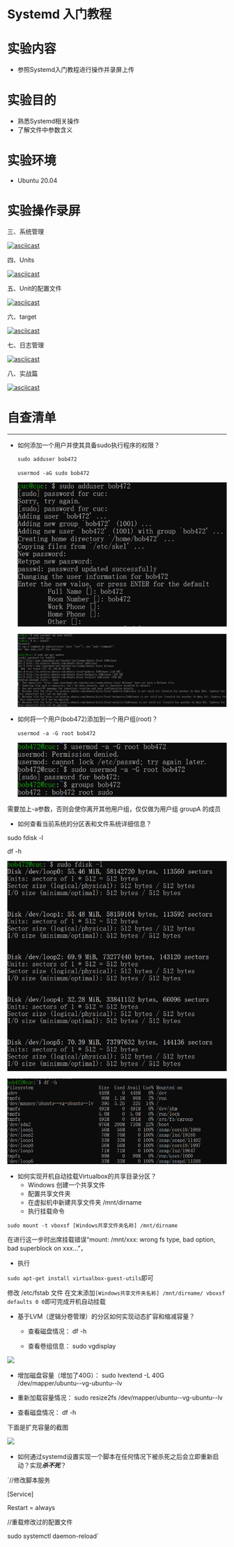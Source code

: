 # Systemd 入门教程

# 实验内容

- 参照Systemd入门教程进行操作并录屏上传

# 实验目的

- 熟悉Systemd相关操作
- 了解文件中参数含义

# 实验环境

- Ubuntu 20.04

# 实验操作录屏

三、系统管理

[![asciicast](https://asciinema.org/a/uBlyMdbrDAnfK2rxofKrc3i6X.svg)](https://asciinema.org/a/uBlyMdbrDAnfK2rxofKrc3i6X)



四、Units

[![asciicast](https://asciinema.org/a/jQRmhhvP2BGkCv2u9GTTJav1k.svg)](https://asciinema.org/a/jQRmhhvP2BGkCv2u9GTTJav1k)



五、Unit的配置文件

[![asciicast](https://asciinema.org/a/9zdmpHbQfjQUQ1clAHnBOeAWt.svg)](https://asciinema.org/a/9zdmpHbQfjQUQ1clAHnBOeAWt)



六、target

[![asciicast](https://asciinema.org/a/SP9i4jR5SU1F3eFf9tdJN2OzY.svg)](https://asciinema.org/a/SP9i4jR5SU1F3eFf9tdJN2OzY)

七、日志管理

[![asciicast](https://asciinema.org/a/yYdfhGKMg2jcQsg6fbkZRBnAU.svg)](https://asciinema.org/a/yYdfhGKMg2jcQsg6fbkZRBnAU)



八、实战篇

[![asciicast](https://asciinema.org/a/vq5YhCfIx1uyGj8LncK3oIaDP.svg)](https://asciinema.org/a/vq5YhCfIx1uyGj8LncK3oIaDP)



# 自查清单

------

- 如何添加一个用户并使其具备sudo执行程序的权限？

  ```
  sudo adduser bob472
  
  usermod -aG sudo bob472
  ```

  ![](img/创建新用户.png)

  ![](img/授予sudo权限.png)

  

- 如何将一个用户(bob472)添加到一个用户组(root)？

  `usermod -a -G root bob472`
  
  ![](img/将用户添加到用户组.png)

需要加上-a参数，否则会使你离开其他用户组，仅仅做为用户组 groupA 的成员

- 如何查看当前系统的分区表和文件系统详细信息？
  
  
sudo fdisk -l
   
df -h

  
![](img/分区.png)


![](img/文件系统的详细信息.png)



- 如何实现开机自动挂载Virtualbox的共享目录分区？
  - Windows 创建一个共享文件
  - 配置共享文件夹
  - 在虚拟机中新建共享文件夹 /mnt/dirname
  - 执行挂载命令 

```sudo mount -t vboxsf [Windows共享文件夹名称] /mnt/dirname```

在进行这一步时出席挂载错误“mount: /mnt/xxx: wrong fs type, bad option, bad superblock on xxx...”，

- 执行

```sudo apt-get install virtualbox-guest-utils```即可

修改 /etc/fstab 文件 在文末添加```[Windows共享文件夹名称] /mnt/dirname/ vboxsf defaults 0 0```即可完成开机自动挂载



- 基于LVM（逻辑分卷管理）的分区如何实现动态扩容和缩减容量？

  - 查看磁盘情况：
    df -h

  - 查看卷组信息：
    sudo vgdisplay


![](img/查看磁盘分区.png)

    

  - 增加磁盘容量（增加了40G）：
    sudo lvextend -L 40G /dev/mapper/ubuntu--vg-ubuntu--lv

  - 重新加载容量情况：
    sudo resize2fs /dev/mapper/ubuntu--vg-ubuntu--lv

  - 查看磁盘情况：
    df -h

下面是扩充容量的截图

![](img/扩充容量.png)







- 如何通过systemd设置实现一个脚本在任何情况下被杀死之后会立即重新启动？实现***杀不死***？

`//修改脚本服务

[Service]

Restart = always

//重载修改过的配置文件

sudo systemctl daemon-reload`